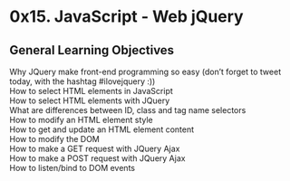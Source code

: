 0x15. JavaScript - Web jQuery
===

General Learning Objectives
---
Why JQuery make front-end programming so easy (don’t forget to tweet today, with the hashtag #ilovejquery :))  
How to select HTML elements in JavaScript  
How to select HTML elements with JQuery  
What are differences between ID, class and tag name selectors  
How to modify an HTML element style  
How to get and update an HTML element content  
How to modify the DOM  
How to make a GET request with JQuery Ajax  
How to make a POST request with JQuery Ajax  
How to listen/bind to DOM events  
